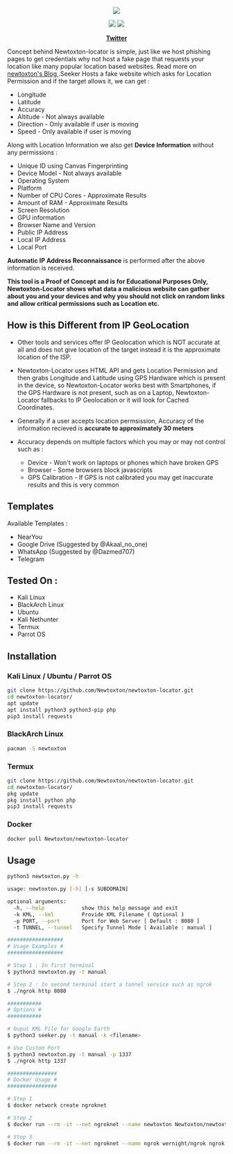 <p align="center"><img src="https://newtoxton.com/wp-content/uploads/2021/10/logo.png"></p>

<p align="center">
<img src="https://img.shields.io/badge/Python-3-brightgreen.svg?style=plastic">
<img src="https://img.shields.io/badge/Docker-✔-blue.svg?style=plastic">
</p>

<p align="center">
  <a href="https://twitter.com/newtoxton"><b>Twitter</b></a>
</p>


Concept behind Newtoxton-locator is simple, just like we host phishing pages to get credentials why not host a fake page that requests your location like many popular location based websites. Read more on <a href="https://github.com/Newtoxton"> newtoxton's Blog </a>.Seeker Hosts a fake website which asks for Location Permission and if the target allows it, we can get :

* Longitude
* Latitude
* Accuracy
* Altitude - Not always available
* Direction - Only available if user is moving
* Speed - Only available if user is moving

Along with Location Information we also get **Device Information** without any permissions :

* Unique ID using Canvas Fingerprinting
* Device Model - Not always available
* Operating System
* Platform
* Number of CPU Cores - Approximate Results
* Amount of RAM - Approximate Results
* Screen Resolution
* GPU information
* Browser Name and Version
* Public IP Address
* Local IP Address
* Local Port

**Automatic IP Address Reconnaissance** is performed after the above information is received.

**This tool is a Proof of Concept and is for Educational Purposes Only, Newtoxton-Locator shows what data a malicious website can gather about you and your devices and why you should not click on random links and allow critical permissions such as Location etc.**

## How is this Different from IP GeoLocation

* Other tools and services offer IP Geolocation which is NOT accurate at all and does not give location of the target instead it is the approximate location of the ISP.

* Newtoxton-Locator uses HTML API and gets Location Permission and then grabs Longitude and Latitude using GPS Hardware which is present in the device, so Newtoxton-Locator works best with Smartphones, if the GPS Hardware is not present, such as on a Laptop, Newtoxton-Locator fallbacks to IP Geolocation or it will look for Cached Coordinates.  

* Generally if a user accepts location permsission, Accuracy of the information recieved is **accurate to approximately 30 meters**

* Accuracy depends on multiple factors which you may or may not control such as :
  * Device - Won't work on laptops or phones which have broken GPS
  * Browser - Some browsers block javascripts
  * GPS Calibration - If GPS is not calibrated you may get inaccurate results and this is very common

## Templates

Available Templates : 

* NearYou
* Google Drive (Suggested by @Akaal_no_one)
* WhatsApp (Suggested by @Dazmed707)
* Telegram

## Tested On :

* Kali Linux
* BlackArch Linux
* Ubuntu
* Kali Nethunter
* Termux
* Parrot OS

## Installation

### Kali Linux / Ubuntu / Parrot OS

```bash
git clone https://github.com/Newtoxton/newtoxton-locator.git
cd newtoxton-locator/
apt update
apt install python3 python3-pip php
pip3 install requests
```

### BlackArch Linux

```bash
pacman -S newtoxton
```

### Termux

```bash
git clone https://github.com/Newtoxton/newtoxton-locator.git
cd newtoxton-locator/
pkg update
pkg install python php
pip3 install requests
```
### Docker

```bash
docker pull Newtoxton/newtoxton-locator
```

## Usage

```bash
python3 newtoxton.py -h

usage: newtoxton.py [-h] [-s SUBDOMAIN]

optional arguments:
  -h, --help            show this help message and exit
  -k KML, --kml         Provide KML Filename ( Optional )
  -p PORT, --port       Port for Web Server [ Default : 8080 ]
  -t TUNNEL, --tunnel   Specify Tunnel Mode [ Available : manual ]

##################
# Usage Examples #
##################

# Step 1 : In first terminal
$ python3 newtoxton.py -t manual

# Step 2 : In second terminal start a tunnel service such as ngrok
$ ./ngrok http 8080

###########
# Options #
###########

# Ouput KML File for Google Earth
$ python3 seeker.py -t manual -k <filename>

# Use Custom Port
$ python3 newtoxton.py -t manual -p 1337
$ ./ngrok http 1337

################
# Docker Usage #
################

# Step 1
$ docker network create ngroknet

# Step 2
$ docker run --rm -it --net ngroknet --name newtoxton Newtoxton/newtoxton-locator

# Step 3
$ docker run --rm -it --net ngroknet --name ngrok wernight/ngrok ngrok http newtoxton:8080
```